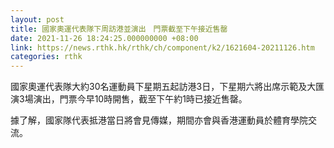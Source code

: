 ```yaml
---
layout: post
title: 國家奧運代表隊下周訪港並演出　門票截至下午接近售罄
date: 2021-11-26 18:24:25.000000000 +08:00
link: https://news.rthk.hk/rthk/ch/component/k2/1621604-20211126.htm
categories: rthk
---
```


國家奧運代表隊大約30名運動員下星期五起訪港3日，下星期六將出席示範及大匯演3場演出，門票今早10時開售，截至下午約1時已接近售罄。

據了解，國家隊代表抵港當日將會見傳媒，期間亦會與香港運動員於體育學院交流。
